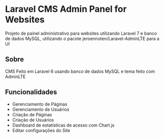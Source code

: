 # Laravel CMS Admin Panel for Websites
Projeto de painel administrativo para websites utilizando Laravel 7 e banco de dados MySQL, utilizando o pacote jeroennoten/Laravel-AdminLTE para a UI

## Sobre
CMS Feito em Laravel 6 usando banco de dados MySQL e tema feito com AdminLTE

## Funcionalidades
- Gerenciamento de Páginas
- Gerenciamento de Usuários
- Criação de Páginas
- Criação de Usuários
- Dashboard de estatísticas de acesso com Chart.js
- Editar configurações do Site 
